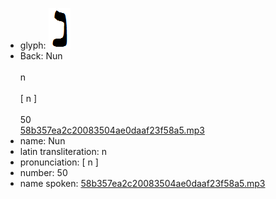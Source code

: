- glyph: ![a8e0afe596479fb5156972abe6c46998.png](7.png)
- Back: Nun<br /><br />n<br /><br />[ n ]<br /><br />50<br />[58b357ea2c20083504ae0daaf23f58a5.mp3](64.mp3)<br />
- name: Nun
- latin transliteration: n<br />
- pronunciation: [ n ]<br />
- number: 50<br />
- name spoken: [58b357ea2c20083504ae0daaf23f58a5.mp3](64.mp3)